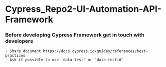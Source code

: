 # Cypress_Repo2-UI-Automation-API-Framework

### Before developing Cypress Framework get in touch with developers 
    - Share document https://docs.cypress.io/guides/references/best-practices
    - Ask if possible to use `data-test` or `data-testid`

